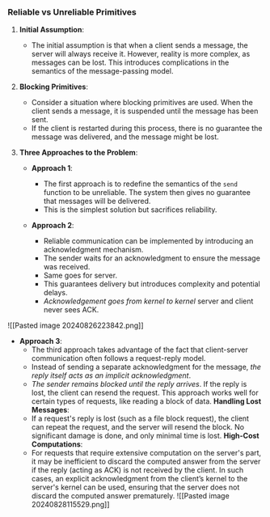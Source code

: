 ### Reliable vs Unreliable Primitives

1. **Initial Assumption**:
   - The initial assumption is that when a client sends a message, the server will always receive it. However, reality is more complex, as messages can be lost. This introduces complications in the semantics of the message-passing model.

2. **Blocking Primitives**:
   - Consider a situation where blocking primitives are used. When the client sends a message, it is suspended until the message has been sent.
   - If the client is restarted during this process, there is no guarantee the message was delivered, and the message might be lost.

3. **Three Approaches to the Problem**:
   - **Approach 1**: 
	   - The first approach is to redefine the semantics of the `send` function to be unreliable. The system then gives no guarantee that messages will be delivered. 
	   - This is the simplest solution but sacrifices reliability.
   
   - **Approach 2**: 
	   - Reliable communication can be implemented by introducing an acknowledgment mechanism. 
	   - The sender waits for an acknowledgment to ensure the message was received.
	   - Same goes for server.
	   - This guarantees delivery but introduces complexity and potential delays. 
	   - *Acknowledgement goes from kernel to kernel* server and client never sees ACK.
   
  ![[Pasted image 20240826223842.png]] 
   - **Approach 3**: 
	   - The third approach takes advantage of the fact that client-server communication often follows a request-reply model.
	   - Instead of sending a separate acknowledgment for the message, *the reply itself acts as an implicit acknowledgment*.
	   - *The sender remains blocked until the reply arrives*. If the reply is lost, the client can resend the request. This approach works well for certain types of requests, like reading a block of data.
	 **Handling Lost Messages**:
	   - If a request's reply is lost (such as a file block request), the client can repeat the request, and the server will resend the block. No significant damage is done, and only minimal time is lost.
	 **High-Cost Computations**:
	   - For requests that require extensive computation on the server's part, it may be inefficient to discard the computed answer from the server if the reply (acting as ACK) is not received by the client. In such cases, an explicit acknowledgment from the client’s kernel to the server's kernel can be used, ensuring that the server does not discard the computed answer prematurely.
	   ![[Pasted image 20240828115529.png]]
	   